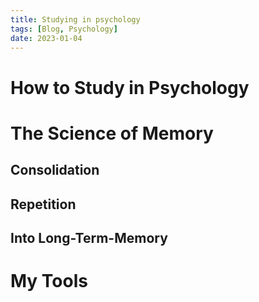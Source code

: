 ```yaml
---
title: Studying in psychology
tags: [Blog, Psychology]
date: 2023-01-04
---
```


# How to Study in Psychology

# The Science of Memory

## Consolidation

## Repetition

## Into Long-Term-Memory

# My Tools
